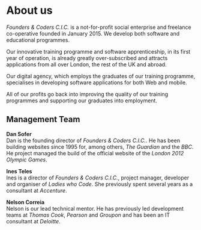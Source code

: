 # About us

*Founders & Coders C.I.C.* is a not-for-profit social enterprise and freelance co-operative founded in January 2015. We develop both software and educational programmes. 

Our innovative training programme and software apprenticeship, in its first year of operation, is already greatly over-subscribed and attracts applications from all over London, the rest of  the UK and abroad.

Our digital agency, which employs the graduates of our training programme, specialises in developing software applications for both Web and mobile.

All of our profits go back into improving the quality of our training programmes and supporting our graduates into employment.

## Management Team

**Dan Sofer**    
Dan is the founding director of *Founders & Coders C.I.C.*. He has been building websites since 1995 for, among others, *The Guardian* and the *BBC*. He project managed the build of the official website of the *London 2012 Olympic Games*.

**Ines Teles**    
Ines is a director of *Founders & Coders C.I.C.*, project manager, developer and organiser of *Ladies who Code*. She previously spent several years as a consultant at *Accenture*. 

**Nelson Correia**    
Nelson is our lead technical mentor. He has previously led development teams at *Thomas Cook*, *Pearson* and *Groupon* and has been an IT consultant at *Deloitte*.
